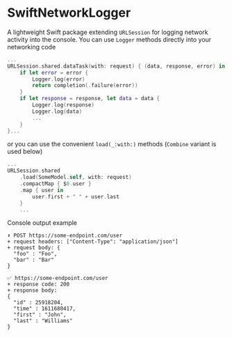 # SwiftNetworkLogger

A lightweight Swift package extending `URLSession` for logging network activity into the console.
You can use `Logger` methods directly into your networking code

``` swift
...
URLSession.shared.dataTask(with: request) { (data, response, error) in
    if let error = error {
        Logger.log(error)
        return completion(.failure(error))
    }
    if let response = response, let data = data {
        Logger.log(response)
        Logger.log(data)
        ...
    }
}...
```

or you can use the convenient `load(_:with:)` methods (`Combine` variant is used below)

```swift
...
URLSession.shared
    .load(SomeModel.self, with: request)
    .compactMap { $0.user }
    .map { user in 
        user.first + " " + user.last
    }
    ...
```

Console output example

```
⬆️ POST https://some-endpoint.com/user
+ request headers: ["Content-Type": "application/json"]
+ request body: {
  "foo" : "Foo",
  "bar" : "Bar"
}

✅ https://some-endpoint.com/user
+ response code: 200
+ response body:
{
  "id" : 25918204,
  "time" : 1611680417,
  "first" : "John",
  "last" : "Williams"
}
```
